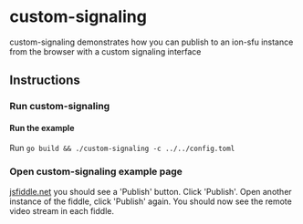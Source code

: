 # custom-signaling

custom-signaling demonstrates how you can publish to an ion-sfu instance from the browser with a custom signaling interface

## Instructions

### Run custom-signaling

#### Run the example

Run `go build && ./custom-signaling -c ../../config.toml`

### Open custom-signaling example page

[jsfiddle.net](https://jsfiddle.net/xow2d1Lq/) you should see a 'Publish' button. Click 'Publish'. Open another instance of the fiddle, click 'Publish' again. You should now see the remote video stream in each fiddle.

